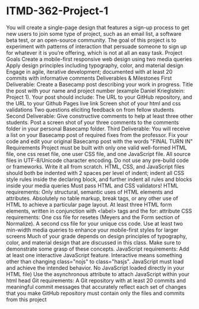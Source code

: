 # ITMD-362-Project-1
You will create a single-page design that features a sign-up process to get new users to join some type of project, such as an email list, a software beta test, or an open-source community. The goal of this project is to experiment with patterns of interaction that persuade someone to sign up for whatever it is you’re offering, which is not at all an easy task.  Project Goals Create a mobile-first responsive web design using two media queries Apply design principles including typography, color, and material design Engage in agile, iterative development; documented with at least 20 commits with informative comments Deliverables &amp; Milestones First Deliverable: Create a Basecamp post describing your work in progress. Title the post with your name and project number (example Daniel Krieglstein: Project 1). Your post should include: The URL to your GitHub repository, and the URL to your Github Pages live link Screen shot of your html and css validations Two questions eliciting feedback on from fellow students Second Deliverable: Give constructive comments to help at least three other students. Post a screen shot of your three comments to the comments folder in your personal Basecamp folder. Third Deliverable: You will receive a list on your Basecamp post of required fixes from the professor. Fix your code and edit your original Basecamp post with the words "FINAL TURN IN" Requirements Project must be built with only one valid well-formed HTML file, one css reset file, one user CSS file, and one JavaScript file. All source files in UTF-8/Unicode character encoding. Do not use any pre-build code or frameworks. Write it all from scratch. HTML, CSS, and JavaScript files should both be indented with 2 spaces per level of indent; indent all CSS style rules inside the declaring block, and further indent all rules and blocks inside your media queries Must pass HTML and CSS validators! HTML requirements: Only structural, semantic uses of HTML elements and attributes. Absolutely no table markup, break tags, or any other use of HTML to achieve a particular page layout. At least three HTML form elements, written in conjunction with &lt;label> tags and the for: attribute CSS requirements: One css file for resetes (Meyers and the Form section of Normalize). A second css file for your unique css code. Use at least two min-width media queries to enhance your mobile-first styles for larger screens Much of your grade depends on design principles of typography, color, and material design that are discussed in this class. Make sure to demonstrate some grasp of these concepts. JavaScript requirements: Add at least one interactive JavaScript feature. Interactive means something other than changing class="nojs" to class="hasjs". JavaScript must load and achieve the intended behavior. No JavaScript loaded directly in your HTML file) Use the asynchronous attribute to attach JavaScript within your html head Git requirements: A Git repository with at least 20 commits and meaningful commit messages that accurately reflect each set of changes that you make GitHub repository must contain only the files and commits from this project
